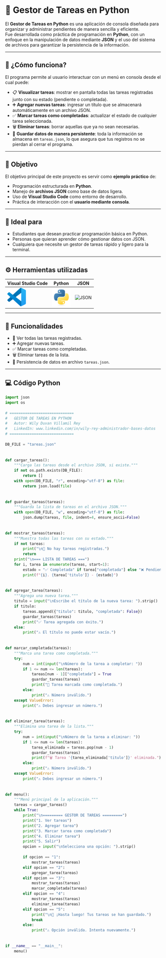# 📝 Gestor de Tareas en Python

El **Gestor de Tareas en Python** es una aplicación de consola diseñada para organizar y administrar pendientes de manera sencilla y eficiente.  
Fue desarrollada como práctica de programación en **Python**, con un enfoque en la manipulación de datos mediante **JSON** y el uso del sistema de archivos para garantizar la persistencia de la información.  

---

## 📌 ¿Cómo funciona?

El programa permite al usuario interactuar con un menú en consola desde el cual puede:

- 📋 **Visualizar tareas**: mostrar en pantalla todas las tareas registradas junto con su estado (pendiente o completada).  
- ➕ **Agregar nuevas tareas**: ingresar un título que se almacenará automáticamente en un archivo JSON.  
- ✅ **Marcar tareas como completadas**: actualizar el estado de cualquier tarea seleccionada.  
- 🗑️ **Eliminar tareas**: borrar aquellas que ya no sean necesarias.  
- 💾 **Guardar datos de manera persistente**: toda la información se almacena en `tareas.json`, lo que asegura que tus registros no se pierdan al cerrar el programa.  

---

## 🎯 Objetivo

El objetivo principal de este proyecto es servir como **ejemplo práctico** de:

- Programación estructurada en **Python**.  
- Manejo de **archivos JSON** como base de datos ligera.  
- Uso de **Visual Studio Code** como entorno de desarrollo.  
- Práctica de interacción con el **usuario mediante consola**.  

---

## 🚀 Ideal para

- Estudiantes que desean practicar programación básica en Python.  
- Personas que quieran aprender cómo gestionar datos con JSON.  
- Cualquiera que necesite un gestor de tareas rápido y ligero para la terminal.  
 

---
## ⚙️ Herramientas utilizadas

| Visual Studio Code | Python | JSON |
|--------------------|--------|------|
| <img src="https://raw.githubusercontent.com/devicons/devicon/master/icons/vscode/vscode-original.svg" alt="Visual Studio Code" width="60" height="60"/> | <img src="https://raw.githubusercontent.com/devicons/devicon/master/icons/python/python-original.svg" alt="Python" width="60" height="60"/> | <img src="https://assets.streamlinehq.com/image/private/w_34,h_34,ar_1/f_auto/v1/icons/development/json-v4ofnse1dqj8zl0otiifzw.png/json-2vox5uwk85x39kfwdwhtju.png" alt="JSON" width="60" height="60"/> |


---

## 🚀 Funcionalidades

- 📌 Ver todas las tareas registradas.  
- ➕ Agregar nuevas tareas.  
- ✅ Marcar tareas como completadas.  
- 🗑️ Eliminar tareas de la lista.  
- 💾 Persistencia de datos en archivo `tareas.json`.  

---
## 💻 Código Python
```python
import json
import os

# =============================
#   GESTOR DE TAREAS EN PYTHON
#   Autor: Wily Duvan Villamil Rey
#   LinkedIn: www.linkedin.com/in/wily-rey-administrador-bases-datos
# =============================

DB_FILE = "tareas.json"


def cargar_tareas():
    """Carga las tareas desde el archivo JSON, si existe."""
    if not os.path.exists(DB_FILE):
        return []
    with open(DB_FILE, "r", encoding="utf-8") as file:
        return json.load(file)


def guardar_tareas(tareas):
    """Guarda la lista de tareas en el archivo JSON."""
    with open(DB_FILE, "w", encoding="utf-8") as file:
        json.dump(tareas, file, indent=4, ensure_ascii=False)


def mostrar_tareas(tareas):
    """Muestra todas las tareas con su estado."""
    if not tareas:
        print("\n📌 No hay tareas registradas.")
        return
    print("\n=== LISTA DE TAREAS ===")
    for i, tarea in enumerate(tareas, start=1):
        estado = "✅ Completada" if tarea["completada"] else "❌ Pendiente"
        print(f"{i}. {tarea['titulo']} - {estado}")


def agregar_tarea(tareas):
    """Agrega una nueva tarea."""
    titulo = input("\nEscribe el título de la nueva tarea: ").strip()
    if titulo:
        tareas.append({"titulo": titulo, "completada": False})
        guardar_tareas(tareas)
        print("✅ Tarea agregada con éxito.")
    else:
        print("⚠️ El título no puede estar vacío.")


def marcar_completada(tareas):
    """Marca una tarea como completada."""
    try:
        num = int(input("\nNúmero de la tarea a completar: "))
        if 1 <= num <= len(tareas):
            tareas[num - 1]["completada"] = True
            guardar_tareas(tareas)
            print("🎉 Tarea marcada como completada.")
        else:
            print("⚠️ Número inválido.")
    except ValueError:
        print("⚠️ Debes ingresar un número.")


def eliminar_tarea(tareas):
    """Elimina una tarea de la lista."""
    try:
        num = int(input("\nNúmero de la tarea a eliminar: "))
        if 1 <= num <= len(tareas):
            tarea_eliminada = tareas.pop(num - 1)
            guardar_tareas(tareas)
            print(f"🗑️ Tarea '{tarea_eliminada['titulo']}' eliminada.")
        else:
            print("⚠️ Número inválido.")
    except ValueError:
        print("⚠️ Debes ingresar un número.")


def menu():
    """Menú principal de la aplicación."""
    tareas = cargar_tareas()
    while True:
        print("\n========= GESTOR DE TAREAS =========")
        print("1. Ver tareas")
        print("2. Agregar tarea")
        print("3. Marcar tarea como completada")
        print("4. Eliminar tarea")
        print("5. Salir")
        opcion = input("\nSelecciona una opción: ").strip()

        if opcion == "1":
            mostrar_tareas(tareas)
        elif opcion == "2":
            agregar_tarea(tareas)
        elif opcion == "3":
            mostrar_tareas(tareas)
            marcar_completada(tareas)
        elif opcion == "4":
            mostrar_tareas(tareas)
            eliminar_tarea(tareas)
        elif opcion == "5":
            print("\n👋 ¡Hasta luego! Tus tareas se han guardado.")
            break
        else:
            print("⚠️ Opción inválida. Intenta nuevamente.")


if __name__ == "__main__":
    menu()

